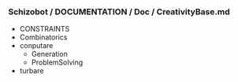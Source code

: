 ### Schizobot / DOCUMENTATION / Doc / CreativityBase.md
* CONSTRAINTS
* Combinatorics
* conputare
  * Generation
  * ProblemSolving
* turbare
